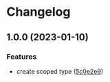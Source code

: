 # Changelog

## 1.0.0 (2023-01-10)


### Features

* create scoped type ([5c0e2e9](https://github.com/wareismymind/scoped-types/commit/5c0e2e9ded8ca4b8af153a57612130b1f4e9bb49))
